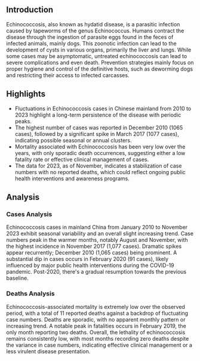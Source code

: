 ## Introduction

Echinococcosis, also known as hydatid disease, is a parasitic infection caused by tapeworms of the genus Echinococcus. Humans contract the disease through the ingestion of parasite eggs found in the feces of infected animals, mainly dogs. This zoonotic infection can lead to the development of cysts in various organs, primarily the liver and lungs. While some cases may be asymptomatic, untreated echinococcosis can lead to severe complications and even death. Prevention strategies mainly focus on proper hygiene and control of the definitive hosts, such as deworming dogs and restricting their access to infected carcasses.
## Highlights

- Fluctuations in Echinococcosis cases in Chinese mainland from 2010 to 2023 highlight a long-term persistence of the disease with periodic peaks. <br/>
- The highest number of cases was reported in December 2010 (1065 cases), followed by a significant spike in March 2017 (1077 cases), indicating possible seasonal or annual clusters. <br/>
- Mortality associated with Echinococcosis has been very low over the years, with only sporadic death occurrences, suggesting either a low fatality rate or effective clinical management of cases. <br/>
- The data for 2023, as of November, indicates a stabilization of case numbers with no reported deaths, which could reflect ongoing public health interventions and awareness programs. <br/>
## Analysis

### Cases Analysis
Echinococcosis cases in mainland China from January 2010 to November 2023 exhibit seasonal variability and an overall slight increasing trend. Case numbers peak in the warmer months, notably August and November, with the highest incidence in November 2017 (1,077 cases). Dramatic spikes appear recurrently; December 2010 (1,065 cases) being prominent. A substantial dip in cases occurs in February 2020 (91 cases), likely influenced by major public health interventions during the COVID-19 pandemic. Post-2020, there's a gradual resumption towards the previous baseline.

### Deaths Analysis
Echinococcosis-associated mortality is extremely low over the observed period, with a total of 11 reported deaths against a backdrop of fluctuating case numbers. Deaths are sporadic, with no apparent monthly pattern or increasing trend. A notable peak in fatalities occurs in February 2019, the only month reporting two deaths. Overall, the lethality of echinococcosis remains consistently low, with most months recording zero deaths despite the variance in case numbers, indicating effective clinical management or a less virulent disease presentation.
